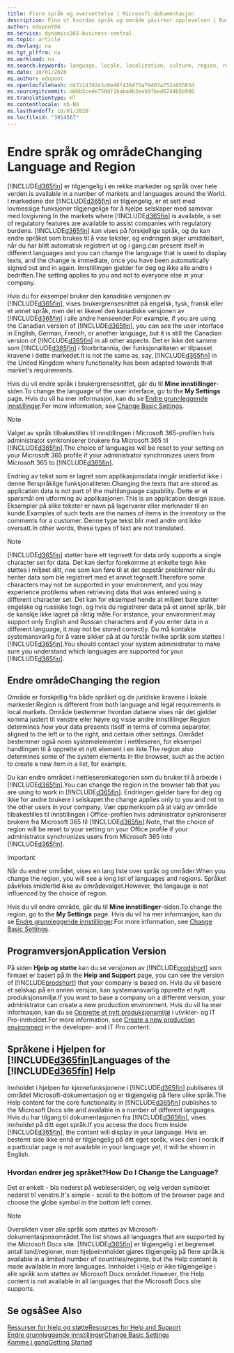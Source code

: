 ```yaml
---
title: Flere språk og oversettelse | Microsoft-dokumentasjon
description: Finn ut hvordan språk og område påvirker opplevelsen i Business Central.
author: edupont04
ms.service: dynamics365-business-central
ms.topic: article
ms.devlang: na
ms.tgt_pltfrm: na
ms.workload: na
ms.search.keywords: language, locale, localization, culture, region, regional settings
ms.date: 10/01/2020
ms.author: edupont
ms.openlocfilehash: d47214392e3c0e48f436475a79407a752a95583d
ms.sourcegitcommit: ddbb5cede750df1baba4b3eab8fbed6744b5b9d6
ms.translationtype: HT
ms.contentlocale: nb-NO
ms.lasthandoff: 10/01/2020
ms.locfileid: "3914567"
---
```

# <a name="changing-language-and-region"></a><span data-ttu-id="b19e3-103">Endre språk og område</span><span class="sxs-lookup"><span data-stu-id="b19e3-103">Changing Language and Region</span></span>

[!INCLUDE[d365fin](includes/d365fin_md.md)] <span data-ttu-id="b19e3-104">er tilgjengelig i en rekke markeder og språk over hele verden.</span><span class="sxs-lookup"><span data-stu-id="b19e3-104">is available in a number of markets and languages around the World.</span></span> <span data-ttu-id="b19e3-105">I markedene der [!INCLUDE[d365fin](includes/d365fin_md.md)] er tilgjengelig, er et sett med lovmessige funksjoner tilgjengelige for å hjelpe selskaper med samsvar med lovgivning.</span><span class="sxs-lookup"><span data-stu-id="b19e3-105">In the markets where [!INCLUDE[d365fin](includes/d365fin_md.md)] is available, a set of regulatory features are available to assist companies with regulatory burdens.</span></span> [!INCLUDE[d365fin](includes/d365fin_md.md)] <span data-ttu-id="b19e3-106">kan vises på forskjellige språk, og du kan endre språket som brukes til å vise tekster, og endringen skjer umiddelbart, når du har blitt automatisk registrert ut og i gang.</span><span class="sxs-lookup"><span data-stu-id="b19e3-106">can present itself in different languages and you can change the language that is used to display texts, and the change is immediate, once you have been automatically signed out and in again.</span></span> <span data-ttu-id="b19e3-107">Innstillingen gjelder for deg og ikke alle andre i bedriften.</span><span class="sxs-lookup"><span data-stu-id="b19e3-107">The setting applies to you and not to everyone else in your company.</span></span>  

<span data-ttu-id="b19e3-108">Hvis du for eksempel bruker den kanadiske versjonen av [!INCLUDE[d365fin](includes/d365fin_md.md)], vises brukergrensesnittet på engelsk, tysk, fransk eller et annet språk, men det er likevel den kanadiske versjonen av [!INCLUDE[d365fin](includes/d365fin_md.md)] i alle andre henseender.</span><span class="sxs-lookup"><span data-stu-id="b19e3-108">For example, if you are using the Canadian version of [!INCLUDE[d365fin](includes/d365fin_md.md)], you can see the user interface in English, German, French, or another language, but it is still the Canadian version of [!INCLUDE[d365fin](includes/d365fin_md.md)] in all other aspects.</span></span> <span data-ttu-id="b19e3-109">Det er ikke det samme som [!INCLUDE[d365fin](includes/d365fin_md.md)] i Storbritannia, der funksjonaliteten er tilpasset kravene i dette markedet.</span><span class="sxs-lookup"><span data-stu-id="b19e3-109">It is not the same as, say, [!INCLUDE[d365fin](includes/d365fin_md.md)] in the United Kingdom where functionality has been adapted towards that market's requirements.</span></span>  

<span data-ttu-id="b19e3-110">Hvis du vil endre språk i brukergrensesnittet, går du til **Mine innstillinger**-siden.</span><span class="sxs-lookup"><span data-stu-id="b19e3-110">To change the language of the user interface, go to the **My Settings** page.</span></span> <span data-ttu-id="b19e3-111">Hvis du vil ha mer informasjon, kan du se [Endre grunnleggende innstillinger](ui-change-basic-settings.md#language).</span><span class="sxs-lookup"><span data-stu-id="b19e3-111">For more information, see [Change Basic Settings](ui-change-basic-settings.md#language).</span></span> 

> [!NOTE]  
> <span data-ttu-id="b19e3-112">Valget av språk tilbakestilles til innstillingen i Microsoft 365-profilen hvis administrator synkroniserer brukere fra Microsoft 365 til [!INCLUDE[d365fin](includes/d365fin_md.md)].</span><span class="sxs-lookup"><span data-stu-id="b19e3-112">The choice of languages will be reset to your setting on your Microsoft 365 profile if your administrator synchronizes users from Microsoft 365 to [!INCLUDE[d365fin](includes/d365fin_md.md)].</span></span>

<span data-ttu-id="b19e3-113">Endring av tekst som er lagret som applikasjonsdata inngår imidlertid ikke i denne flerspråklige funksjonaliteten.</span><span class="sxs-lookup"><span data-stu-id="b19e3-113">Changing the texts that are stored as application data is not part of the multilanguage capability.</span></span> <span data-ttu-id="b19e3-114">Dette er et spørsmål om utforming av applikasjonen.</span><span class="sxs-lookup"><span data-stu-id="b19e3-114">This is an application design issue.</span></span> <span data-ttu-id="b19e3-115">Eksempler på slike tekster er navn på lagervarer eller merknader til en kunde.</span><span class="sxs-lookup"><span data-stu-id="b19e3-115">Examples of such texts are the names of items in the inventory or the comments for a customer.</span></span> <span data-ttu-id="b19e3-116">Denne type tekst blir med andre ord ikke oversatt.</span><span class="sxs-lookup"><span data-stu-id="b19e3-116">In other words, these types of text are not translated.</span></span>  

> [!NOTE]  
> [!INCLUDE[d365fin](includes/d365fin_md.md)] <span data-ttu-id="b19e3-117">støtter bare ett tegnsett for data.</span><span class="sxs-lookup"><span data-stu-id="b19e3-117">only supports a single character set for data.</span></span> <span data-ttu-id="b19e3-118">Det kan derfor forekomme at enkelte tegn ikke støttes i miljøet ditt, noe som kan føre til at det oppstår problemer når du henter data som ble registrert med et annet tegnsett.</span><span class="sxs-lookup"><span data-stu-id="b19e3-118">Therefore some characters may not be supported in your environment, and you may experience problems when retrieving data that was entered using a different character set.</span></span> <span data-ttu-id="b19e3-119">Det kan for eksempel hende at miljøet bare støtter engelske og russiske tegn, og hvis du registrerer data på et annet språk, blir de kanskje ikke lagret på riktig måte.</span><span class="sxs-lookup"><span data-stu-id="b19e3-119">For instance, your environment may support only English and Russian characters and if you enter data in a different language, it may not be stored correctly.</span></span> <span data-ttu-id="b19e3-120">Du må kontakte systemansvarlig for å være sikker på at du forstår hvilke språk som støttes i [!INCLUDE[d365fin](includes/d365fin_md.md)].</span><span class="sxs-lookup"><span data-stu-id="b19e3-120">You should contact your system administrator to make sure you understand which languages are supported for your [!INCLUDE[d365fin](includes/d365fin_md.md)].</span></span>  

## <a name="changing-the-region"></a><span data-ttu-id="b19e3-121">Endre område</span><span class="sxs-lookup"><span data-stu-id="b19e3-121">Changing the region</span></span>
<span data-ttu-id="b19e3-122">Område er forskjellig fra både språket og de juridiske kravene i lokale markeder.</span><span class="sxs-lookup"><span data-stu-id="b19e3-122">Region is different from both language and legal requirements in local markets.</span></span> <span data-ttu-id="b19e3-123">Område bestemmer hvordan dataene vises når det gjelder komma justert til venstre eller høyre og visse andre innstillinger.</span><span class="sxs-lookup"><span data-stu-id="b19e3-123">Region determines how your data presents itself in terms of comma separator, aligned to the left or to the right, and certain other settings.</span></span> <span data-ttu-id="b19e3-124">Området bestemmer også noen systemelementer i nettleseren, for eksempel handlingen til å opprette et nytt element i en liste.</span><span class="sxs-lookup"><span data-stu-id="b19e3-124">The region also determines some of the system elements in the browser, such as the action to create a new item in a list, for example.</span></span>  

<span data-ttu-id="b19e3-125">Du kan endre området i nettleserenkategorien som du bruker til å arbeide i [!INCLUDE[d365fin](includes/d365fin_md.md)].</span><span class="sxs-lookup"><span data-stu-id="b19e3-125">You can change the region in the browser tab that you are using to work in [!INCLUDE[d365fin](includes/d365fin_md.md)].</span></span> <span data-ttu-id="b19e3-126">Endringen gjelder bare for deg og ikke for andre brukere i selskapet.</span><span class="sxs-lookup"><span data-stu-id="b19e3-126">the change applies only to you and not to the other users in your company.</span></span>  <span data-ttu-id="b19e3-127">Vær oppmerksom på at valg av område tilbakestilles til innstillingen i Office-profilen hvis administrator synkroniserer brukere fra Microsoft 365 til [!INCLUDE[d365fin](includes/d365fin_md.md)].</span><span class="sxs-lookup"><span data-stu-id="b19e3-127">Note, that the choice of region will be reset to your setting on your Office profile if your administrator synchronizes users from Microsoft 365 into [!INCLUDE[d365fin](includes/d365fin_md.md)].</span></span>

> [!IMPORTANT]  
>  <span data-ttu-id="b19e3-128">Når du endrer området, vises en lang liste over språk og områder.</span><span class="sxs-lookup"><span data-stu-id="b19e3-128">When you change the region, you will see a long list of languages and regions.</span></span> <span data-ttu-id="b19e3-129">Språket påvirkes imidlertid ikke av områdevalget.</span><span class="sxs-lookup"><span data-stu-id="b19e3-129">However, the langauge is not influenced by the choice of region.</span></span>  

<span data-ttu-id="b19e3-130">Hvis du vil endre område, går du til **Mine innstillinger**-siden.</span><span class="sxs-lookup"><span data-stu-id="b19e3-130">To change the region, go to the **My Settings** page.</span></span> <span data-ttu-id="b19e3-131">Hvis du vil ha mer informasjon, kan du se [Endre grunnleggende innstillinger](ui-change-basic-settings.md).</span><span class="sxs-lookup"><span data-stu-id="b19e3-131">For more information, see [Change Basic Settings](ui-change-basic-settings.md).</span></span>  

## <a name="application-version"></a><span data-ttu-id="b19e3-132">Programversjon</span><span class="sxs-lookup"><span data-stu-id="b19e3-132">Application Version</span></span>

<span data-ttu-id="b19e3-133">På siden **Hjelp og støtte** kan du se versjonen av [!INCLUDE[prodshort](includes/prodshort.md)] som firmaet er basert på.</span><span class="sxs-lookup"><span data-stu-id="b19e3-133">In the **Help and Support** page, you can see the version of [!INCLUDE[prodshort](includes/prodshort.md)] that your company is based on.</span></span> <span data-ttu-id="b19e3-134">Hvis du vil basere et selskap på en annen versjon, kan systemansvarlig opprette et nytt produksjonsmiljø.</span><span class="sxs-lookup"><span data-stu-id="b19e3-134">If you want to base a company on a different version, your administrator can create a new production environment.</span></span> <span data-ttu-id="b19e3-135">Hvis du vil ha mer informasjon, kan du se [Opprette et nytt produksjonsmiljø](/dynamics365/business-central/dev-itpro/administration/tenant-admin-center-environments#create-a-new-production-environment) i utvikler- og IT Pro-innholdet.</span><span class="sxs-lookup"><span data-stu-id="b19e3-135">For more information, see [Create a new production environment](/dynamics365/business-central/dev-itpro/administration/tenant-admin-center-environments#create-a-new-production-environment) in the developer- and IT Pro content.</span></span>  

## <a name="languages-of-the-d365fin-help"></a><span data-ttu-id="b19e3-136">Språkene i Hjelpen for [!INCLUDE[d365fin](includes/d365fin_md.md)]</span><span class="sxs-lookup"><span data-stu-id="b19e3-136">Languages of the [!INCLUDE[d365fin](includes/d365fin_md.md)] Help</span></span>
<span data-ttu-id="b19e3-137">Innholdet i hjelpen for kjernefunksjonene i [!INCLUDE[d365fin](includes/d365fin_md.md)] publiseres til området Microsoft-dokumentasjon og er tilgjengelig på flere ulike språk.</span><span class="sxs-lookup"><span data-stu-id="b19e3-137">The Help content for the core functionality in [!INCLUDE[d365fin](includes/d365fin_md.md)] publishes to the Microsoft Docs site and available in a number of different languages.</span></span> <span data-ttu-id="b19e3-138">Hvis du har tilgang til dokumentasjonen fra [!INCLUDE[d365fin](includes/d365fin_md.md)], vises innholdet på ditt eget språk.</span><span class="sxs-lookup"><span data-stu-id="b19e3-138">If you access the docs from inside [!INCLUDE[d365fin](includes/d365fin_md.md)], the content will display in your language.</span></span> <span data-ttu-id="b19e3-139">Hvis en bestemt side ikke ennå er tilgjengelig på ditt eget språk, vises den i norsk.</span><span class="sxs-lookup"><span data-stu-id="b19e3-139">If a particular page is not available in your language yet, it will be shown in English.</span></span>

### <a name="how-do-i-change-the-language"></a><span data-ttu-id="b19e3-140">Hvordan endrer jeg språket?</span><span class="sxs-lookup"><span data-stu-id="b19e3-140">How Do I Change the Language?</span></span>
<span data-ttu-id="b19e3-141">Det er enkelt - bla nederst på weblesersiden, og velg verden symbolet nederst til venstre.</span><span class="sxs-lookup"><span data-stu-id="b19e3-141">It's simple - scroll to the bottom of the browser page and choose the globe symbol in the bottom left corner.</span></span>

> [!NOTE]  
> <span data-ttu-id="b19e3-142">Oversikten viser alle språk som støttes av Microsoft-dokumentasjonsområdet.</span><span class="sxs-lookup"><span data-stu-id="b19e3-142">The list shows all languages that are supported by the Microsoft Docs site.</span></span> [!INCLUDE[d365fin](includes/d365fin_md.md)] <span data-ttu-id="b19e3-143">er tilgjengelig i et begrenset antall land/regioner, men hjelpeinnholdet gjøres tilgjengelig på flere språk.</span><span class="sxs-lookup"><span data-stu-id="b19e3-143">is available in a limited number of countries/regions, but the Help content is made available in more languages.</span></span> <span data-ttu-id="b19e3-144">Innholdet i Hjelp er ikke tilgjengelige i alle språk som støttes av Microsoft Docs området.</span><span class="sxs-lookup"><span data-stu-id="b19e3-144">However, the Help content is not available in all languages that the Microsoft Docs site supports.</span></span>

## <a name="see-also"></a><span data-ttu-id="b19e3-145">Se også</span><span class="sxs-lookup"><span data-stu-id="b19e3-145">See Also</span></span>

[<span data-ttu-id="b19e3-146">Ressurser for hjelp og støtte</span><span class="sxs-lookup"><span data-stu-id="b19e3-146">Resources for Help and Support</span></span>](product-help-and-support.md)  
[<span data-ttu-id="b19e3-147">Endre grunnleggende innstillinger</span><span class="sxs-lookup"><span data-stu-id="b19e3-147">Change Basic Settings</span></span>](ui-change-basic-settings.md)  
[<span data-ttu-id="b19e3-148">Komme i gang</span><span class="sxs-lookup"><span data-stu-id="b19e3-148">Getting Started</span></span>](product-get-started.md)  
